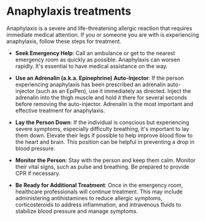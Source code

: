# Anaphylaxis treatments

Anaphylaxis is a severe and life-threatening allergic reaction that requires immediate medical attention. If you or someone you are with is experiencing anaphylaxis, follow these steps for treatment.

* **Seek Emergency Help**: Call an ambulance or get to the nearest emergency room as quickly as possible. Anaphylaxis can worsen rapidly. It's essential to have medical assistance on the way.

* **Use an Adrenalin (a.k.a. Epinephrine) Auto-Injector**: If the person experiencing anaphylaxis has been prescribed an adrenalin auto-injector (such as an EpiPen), use it immediately as directed. Inject the adrenalin into the thigh muscle and hold it there for several seconds before removing the auto-injector. Adrenalin is the most important and effective treatment for anaphylaxis.

* **Lay the Person Down**: If the individual is conscious but experiencing severe symptoms, especially difficulty breathing, it's important to lay them down. Elevate their legs if possible to help improve blood flow to the heart and brain. This position can be helpful in preventing a drop in blood pressure.

* **Monitor the Person**: Stay with the person and keep them calm. Monitor their vital signs, such as pulse and breathing. Be prepared to provide CPR if necessary.

* **Be Ready for Additional Treatment**: Once in the emergency room, healthcare professionals will continue treatment. This may include administering antihistamines to reduce allergic symptoms, corticosteroids to address inflammation, and intravenous fluids to stabilize blood pressure and manage symptoms.

